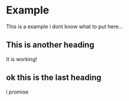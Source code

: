 # Example 

This is a example
i dont know what to put here...

## This is another heading

It is working!

## ok this is the last heading

i promise
